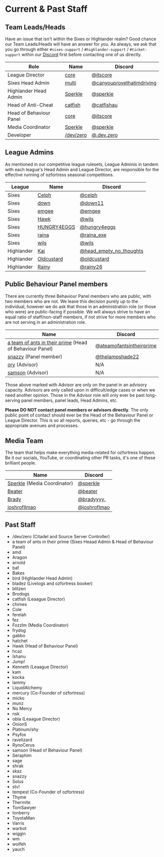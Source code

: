 # Current & Past Staff
## Team Leads/Heads
Have an issue that isn't within the Sixes or Highlander realm? Good chance our Team Leads/Heads will have an answer for you. As always, we ask that you go through either `#sixes-support` / `#highlander-support` / `#ticket-support` within our [Discord](https://discord.gg/7E6kC2H "If you have issues with verification, please contact an administrator via the sidebar in Discord.") first before contacting one of us directly.

| Role | Name | Discord |
| ---- | ---- | ------- |
| League Director | [core](https://ozfortress.com/users/491 "Please contact me via Discord only.") | [@itscore](https://discordapp.com/users/226205616773922816) |
| Sixes Head Admin | [multi](https://ozfortress.com/users/781) | [@canyouprovethatimdriving](https://discordapp.com/users/125870207897042944) |
| Highlander Head Admin | [Sperkle](https://ozfortress.com/users/618) | [@sperkle](https://discordapp.com/users/180875592923611145) |
| Head of Anti-Cheat | [catfish](https://ozfortress.com/users/96) | [@catfishau](https://discordapp.com/users/129062149640159232) |
| Head of Behaviour Panel | [core](https://ozfortress.com/users/491 "Please contact me via Discord only.") | [@itscore](https://discordapp.com/users/226205616773922816) |
| Media Coordinator | [Sperkle](https://ozfortress.com/users/618) | [@sperkle](https://discordapp.com/users/180875592923611145) |
| Developer | [/dev/zero](https://ozfortress.com/users/2) | [@.dev.zero](https://discordapp.com/users/131721186869641216) |

## League Admins
As mentioned in our competitive league rulesets, League Adminis in tandem with each league's Head Admin and League Director, are responsible for the effective running of ozfortress seasonal competitions.

| League | Name | Discord |
| ---- | ---- | ------- |
| Sixes | [Celph](https://ozfortress.com/users/4285) | [@celph](https://discordapp.com/users/131180625649467392) |
| Sixes | [down](https://ozfortress.com/users/299) | [@down11](https://discordapp.com/users/139166437754273792) |
| Sixes | [emgee](https://ozfortress.com/users/76) | [@emgee](https://discordapp.com/users/86424530871910400) |
| Sixes | [Hawk](https://ozfortress.com/users/233) | [@wils](https://discordapp.com/users/83079514917175296) |
| Sixes | [HUNGRY4EGGS](https://ozfortress.com/users/1484) | [@hungry4eggs](https://discordapp.com/users/215383613439606784) |
| Sixes | [raina](https://ozfortress.com/users/1729) | [@raina_exe](https://discordapp.com/users/712785948047441921) |
| Sixes | [wils](https://ozfortress.com/users/598) | [@wils](https://discordapp.com/users/200809127549730816) |
| Highlander | [Kai](https://ozfortress.com/users/4034) | [@head_empty_no_thoughts](https://discordapp.com/users/213653809937907712) |
| Highlander | [Oldcustard](https://ozfortress.com/users/4030) | [@oldcustard](https://discordapp.com/users/333896131840966657) |
| Highlander | [Rainy](https://ozfortress.com/users/3124) | [@rainy26](https://discordapp.com/users/107399782162558976) |

## Public Behaviour Panel members
There are currently three Behaviour Panel members who are public, with two members who are not. We leave this decision purely up to the individual, however we do ask that those in an administration role (or those who were) are public-facing if possible. We will always strive to have an equal ratio of staff/non-staff members, if not strive for more members who are not serving in an administration role.

| Name | Discord |
| ---- | ------- |
| [a team of ants in their prime](https://ozfortress.com/users/1561) (Head of Behaviour Panel) | [@ateamofantsintheirprime](https://discordapp.com/users/187344325938511874) |
| [snazzy](https://ozfortress.com/users/37 "Please DO NOT contact panel members, contact the Head of the Behaviour Panel only.") (Panel member) | [@thelampshade22](https://discordapp.com/users/125913179690631169) |
| [ory](https://ozfortress.com/users/1303 "Please DO NOT contact Advisors, they no longer actively sit on the panel.") (Advisor) | N/A |
| [samson](https://ozfortress.com/users/205 "Please DO NOT contact Advisors, they no longer actively sit on the panel.") (Advisor) | N/A |

Those above marked with Advisor are only on the panel in an advisory capacity. Advisors are only called upon in difficult/edge cases or when we need another opinion. Those in the Advisor role will only ever be past long-serving panel members, panel leads, Head Admins, etc.

**Please DO NOT contact panel members or advisors directly**. The only public point of contact should ever be the Head of the Behaviour Panel or League Director. This is so all reports, queries, etc - go through the appropriate avenues and processes.

## Media Team
The team that helps make everything media-related for ozfortress happen. Be it our socials, YouTube, or coordinating other PR tasks, it's one of these brilliant people.

| Name | Discord |
| ---- | ------- |
| [Sperkle](https://ozfortress.com/users/618) (Media Coordinator) | [@sperkle](https://discordapp.com/users/180875592923611145) |
| [Beater](https://ozfortress.com/users/2031) | [@beater](https://discordapp.com/users/105311959636791296) |
| [Brady](https://ozfortress.com/users/140) | [@bradyyyy.](https://discordapp.com/users/179839476053311489) |
| [joshrofllmao](https://ozfortress.com/users/1188) | [@joshroflmao](https://discordapp.com/users/170138245819138048) |

## Past Staff

+ /dev/zero (Citadel and Source Server Controller)
+ a team of ants in their prime (Sixes Heaad Admin & Head of Behaviour Panel)
+ amd
+ Aragon
+ arnold
+ baf
+ Bakes
+ bird (Highlander Head Admin)
+ bladez (Livelogs and ozfortress booker)
+ blitzen
+ Brodogs
+ catfish (Leaague Director)
+ chimes
+ Cole
+ ferelah
+ fez
+ Fozzlm (Media Coordinator)
+ frydog
+ gabbo
+ hatchet
+ Hawk (Head of Behaviour Panel)
+ hcaz
+ Ishanu
+ Jump!
+ Kenneth (Leaague Director)
+ kam
+ kocka
+ lammy
+ LiquidAlchemy
+ mercury (Co-Founder of ozfortress)
+ micko
+ munz
+ No Mercy
+ nsk
+ obla (Leaague Director)
+ OnionS
+ Platinum/shy
+ Psyfox
+ ravelizard
+ RynoCerus
+ samson (Head of Behaviour Panel)
+ Seraphim
+ sage
+ shrak
+ skaz
+ snazzy
+ Solus
+ stv!
+ tempest (Co-Founder of ozfortress)
+ Thyme
+ Thermite
+ TomSawyer
+ tonberry
+ ToyotaMan
+ Varris
+ warbot
+ wiggin
+ wm
+ wolfeh
+ yauch
